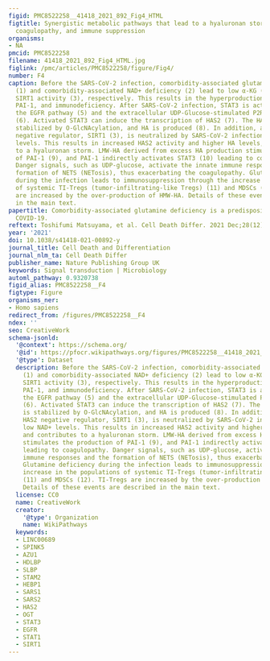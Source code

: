```yaml
---
figid: PMC8522258__41418_2021_892_Fig4_HTML
figtitle: Synergistic metabolic pathways that lead to a hyaluronan storm, NETosis,
  coagulopathy, and immune suppression
organisms:
- NA
pmcid: PMC8522258
filename: 41418_2021_892_Fig4_HTML.jpg
figlink: /pmc/articles/PMC8522258/figure/Fig4/
number: F4
caption: Before the SARS-CoV-2 infection, comorbidity-associated glutamine deficiency
  (1) and comorbidity-associated NAD+ deficiency (2) lead to low α-KG (4) and impaired
  SIRT1 activity (3), respectively. This results in the hyperproduction of HA and
  PAI-1, and immunodeficiency. After SARS-CoV-2 infection, STAT3 is activated through
  the EGFR pathway (5) and the extracellular UDP-Glucose-stimulated P2RY14 pathway
  (6). Activated STAT3 can induce the transcription of HAS2 (7). The HAS2 enzyme is
  stabilized by O-GlcNAcylation, and HA is produced (8). In addition, a critical HAS2
  negative regulator, SIRT1 (3), is neutralized by SARS-CoV-2 infection and low NAD+
  levels. This results in increased HAS2 activity and higher HA levels, and contributes
  to a hyaluronan storm. LMW-HA derived from excess HA production stimulates the production
  of PAI-1 (9), and PAI-1 indirectly activates STAT3 (10) leading to coagulopathy.
  Danger signals, such as UDP-glucose, activate the innate immune responses and the
  formation of NETS (NETosis), thus exacerbating the coagulopathy. Glutamine deficiency
  during the infection leads to immunosuppression through the increase in the populations
  of systemic TI-Tregs (tumor-infiltrating-like Tregs) (11) and MDSCs (12). TI-Tregs
  are increased by the over-production of HMW-HA. Details of these events are described
  in the main text.
papertitle: Comorbidity-associated glutamine deficiency is a predisposition to severe
  COVID-19.
reftext: Toshifumi Matsuyama, et al. Cell Death Differ. 2021 Dec;28(12):3199-3213.
year: '2021'
doi: 10.1038/s41418-021-00892-y
journal_title: Cell Death and Differentiation
journal_nlm_ta: Cell Death Differ
publisher_name: Nature Publishing Group UK
keywords: Signal transduction | Microbiology
automl_pathway: 0.9320738
figid_alias: PMC8522258__F4
figtype: Figure
organisms_ner:
- Homo sapiens
redirect_from: /figures/PMC8522258__F4
ndex: ''
seo: CreativeWork
schema-jsonld:
  '@context': https://schema.org/
  '@id': https://pfocr.wikipathways.org/figures/PMC8522258__41418_2021_892_Fig4_HTML.html
  '@type': Dataset
  description: Before the SARS-CoV-2 infection, comorbidity-associated glutamine deficiency
    (1) and comorbidity-associated NAD+ deficiency (2) lead to low α-KG (4) and impaired
    SIRT1 activity (3), respectively. This results in the hyperproduction of HA and
    PAI-1, and immunodeficiency. After SARS-CoV-2 infection, STAT3 is activated through
    the EGFR pathway (5) and the extracellular UDP-Glucose-stimulated P2RY14 pathway
    (6). Activated STAT3 can induce the transcription of HAS2 (7). The HAS2 enzyme
    is stabilized by O-GlcNAcylation, and HA is produced (8). In addition, a critical
    HAS2 negative regulator, SIRT1 (3), is neutralized by SARS-CoV-2 infection and
    low NAD+ levels. This results in increased HAS2 activity and higher HA levels,
    and contributes to a hyaluronan storm. LMW-HA derived from excess HA production
    stimulates the production of PAI-1 (9), and PAI-1 indirectly activates STAT3 (10)
    leading to coagulopathy. Danger signals, such as UDP-glucose, activate the innate
    immune responses and the formation of NETS (NETosis), thus exacerbating the coagulopathy.
    Glutamine deficiency during the infection leads to immunosuppression through the
    increase in the populations of systemic TI-Tregs (tumor-infiltrating-like Tregs)
    (11) and MDSCs (12). TI-Tregs are increased by the over-production of HMW-HA.
    Details of these events are described in the main text.
  license: CC0
  name: CreativeWork
  creator:
    '@type': Organization
    name: WikiPathways
  keywords:
  - LINC00689
  - SPINK5
  - AZU1
  - HDLBP
  - SLBP
  - STAM2
  - HEBP1
  - SARS1
  - SARS2
  - HAS2
  - OGT
  - STAT3
  - EGFR
  - STAT1
  - SIRT1
---
```

